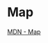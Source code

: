 # Map

[MDN - Map](https://developer.mozilla.org/en-US/docs/Web/JavaScript/Reference/Global_Objects/Map)
